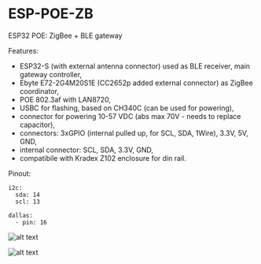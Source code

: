 # ESP-POE-ZB
ESP32 POE: ZigBee + BLE gateway

Features:
* ESP32-S (with external antenna connector) used as BLE receiver, main gateway controller,
* Ebyte E72-2G4M20S1E (CC2652p added external connector) as ZigBee coordinator,
* POE 802.3af with LAN8720,
* USBC for flashing, based on CH340C (can be used for powering),
* connector for powering 10-57 VDC (abs max 70V - needs to replace capacitor),
* connectors: 3xGPIO (internal pulled up, for SCL, SDA, 1Wire), 3.3V, 5V, GND,
* internal connector: SCL, SDA, 3.3V, GND,
* compatibile with Kradex Z102 enclosure for din rail.

Pinout:
```
i2c:
  sda: 14
  scl: 13

dallas:
  - pin: 16
```

![alt text](https://obrazki.elektroda.pl/4374662700_1638476744_bigthumb.jpg)


![alt text](https://obrazki.elektroda.pl/5504499500_1638476324_bigthumb.jpg)
